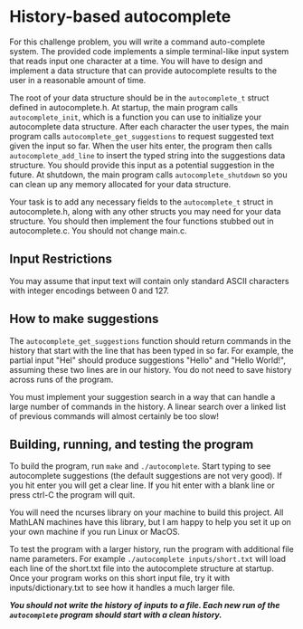 # History-based autocomplete
For this challenge problem, you will write a command auto-complete system. The provided code implements a simple terminal-like input system that reads input one character at a time. You will have to design and implement a data structure that can provide autocomplete results to the user in a reasonable amount of time.

The root of your data structure should be in the `autocomplete_t` struct defined in autocomplete.h. At startup, the main program calls `autocomplete_init`, which is a function you can use to initialize your autocomplete data structure. After each character the user types, the main program calls `autocomplete_get_suggestions` to request suggested text given the input so far. When the user hits enter, the program then calls `autocomplete_add_line` to insert the typed string into the suggestions data structure. You should provide this input as a potential suggestion in the future. At shutdown, the main program calls `autocomplete_shutdown` so you can clean up any memory allocated for your data structure.

Your task is to add any necessary fields to the `autocomplete_t` struct in autocomplete.h, along with any other structs you may need for your data structure. You should then implement the four functions stubbed out in autocomplete.c. You should not change main.c.

## Input Restrictions
You may assume that input text will contain only standard ASCII characters with integer encodings between 0 and 127.

## How to make suggestions
The `autocomplete_get_suggestions` function should return commands in the history that start with the line that has been typed in so far. For example, the partial input "Hel" should produce suggestions "Hello" and "Hello World!", assuming these two lines are in our history. You do not need to save history across runs of the program.

You must implement your suggestion search in a way that can handle a large number of commands in the history. A linear search over a linked list of previous commands will almost certainly be too slow!

## Building, running, and testing the program
To build the program, run `make` and `./autocomplete`. Start typing to see autocomplete suggestions (the default suggestions are not very good). If you hit enter you will get a clear line. If you hit enter with a blank line or press ctrl-C the program will quit.

You will need the ncurses library on your machine to build this project. All MathLAN machines have this library, but I am happy to help you set it up on your own machine if you run Linux or MacOS.

To test the program with a larger history, run the program with additional file name parameters. For example `./autocomplete inputs/short.txt` will load each line of the short.txt file into the autocomplete structure at startup. Once your program works on this short input file, try it with inputs/dictionary.txt to see how it handles a much larger file.

***You should not write the history of inputs to a file. Each new run of the `autocomplete` program should start with a clean history.***
